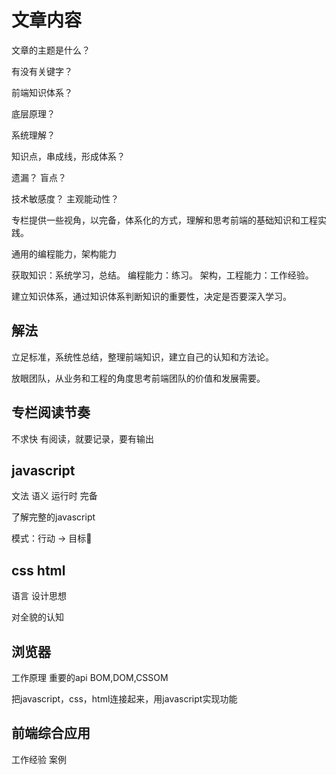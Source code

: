 # 文章内容

文章的主题是什么？

有没有关键字？

前端知识体系？

底层原理？

系统理解？

知识点，串成线，形成体系？

遗漏？
盲点？

技术敏感度？
主观能动性？

专栏提供一些视角，以完备，体系化的方式，理解和思考前端的基础知识和工程实践。

通用的编程能力，架构能力

获取知识：系统学习，总结。
编程能力：练习。
架构，工程能力：工作经验。

建立知识体系，通过知识体系判断知识的重要性，决定是否要深入学习。

## 解法

立足标准，系统性总结，整理前端知识，建立自己的认知和方法论。

放眼团队，从业务和工程的角度思考前端团队的价值和发展需要。

## 专栏阅读节奏

不求快
有阅读，就要记录，要有输出

## javascript

文法 语义 运行时 完备

了解完整的javascript

模式：行动 -> 目标🎯

## css html

语言
设计思想

对全貌的认知

## 浏览器

工作原理
重要的api
BOM,DOM,CSSOM

把javascript，css，html连接起来，用javascript实现功能

## 前端综合应用

工作经验
案例
